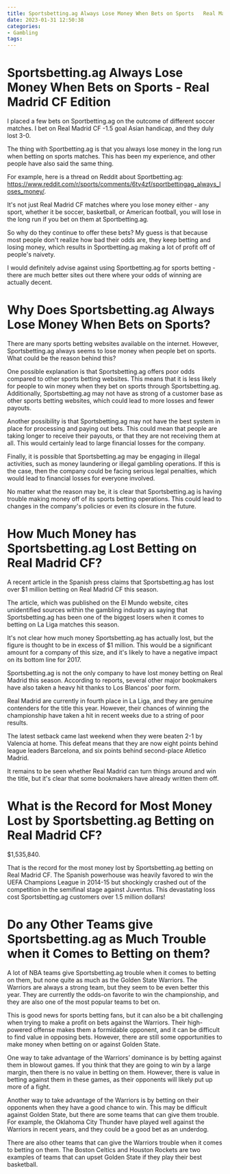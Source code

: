 ```yaml
---
title: Sportsbetting.ag Always Lose Money When Bets on Sports   Real Madrid CF Edition
date: 2023-01-31 12:50:38
categories:
- Gambling
tags:
---
```



#  Sportsbetting.ag Always Lose Money When Bets on Sports - Real Madrid CF Edition

I placed a few bets on Sportbetting.ag on the outcome of different soccer matches. I bet on Real Madrid CF -1.5 goal Asian handicap, and they duly lost 3-0.

The thing with Sportbetting.ag is that you always lose money in the long run when betting on sports matches. This has been my experience, and other people have also said the same thing.

For example, here is a thread on Reddit about Sportbetting.ag: https://www.reddit.com/r/sports/comments/6tv4zf/sportbettingag_always_loses_money/.

It's not just Real Madrid CF matches where you lose money either - any sport, whether it be soccer, basketball, or American football, you will lose in the long run if you bet on them at Sportbetting.ag.

So why do they continue to offer these bets? My guess is that because most people don't realize how bad their odds are, they keep betting and losing money, which results in Sportbetting.ag making a lot of profit off of people's naivety.

I would definitely advise against using Sportbetting.ag for sports betting - there are much better sites out there where your odds of winning are actually decent.

#  Why Does Sportsbetting.ag Always Lose Money When Bets on Sports?

There are many sports betting websites available on the internet. However, Sportsbetting.ag always seems to lose money when people bet on sports. What could be the reason behind this?

One possible explanation is that Sportsbetting.ag offers poor odds compared to other sports betting websites. This means that it is less likely for people to win money when they bet on sports through Sportsbetting.ag. Additionally, Sportsbetting.ag may not have as strong of a customer base as other sports betting websites, which could lead to more losses and fewer payouts.

Another possibility is that Sportsbetting.ag may not have the best system in place for processing and paying out bets. This could mean that people are taking longer to receive their payouts, or that they are not receiving them at all. This would certainly lead to large financial losses for the company.

Finally, it is possible that Sportsbetting.ag may be engaging in illegal activities, such as money laundering or illegal gambling operations. If this is the case, then the company could be facing serious legal penalties, which would lead to financial losses for everyone involved.

No matter what the reason may be, it is clear that Sportsbetting.ag is having trouble making money off of its sports betting operations. This could lead to changes in the company's policies or even its closure in the future.

#  How Much Money has Sportsbetting.ag Lost Betting on Real Madrid CF?

A recent article in the Spanish press claims that Sportsbetting.ag has lost over $1 million betting on Real Madrid CF this season.

The article, which was published on the El Mundo website, cites unidentified sources within the gambling industry as saying that Sportsbetting.ag has been one of the biggest losers when it comes to betting on La Liga matches this season.

It's not clear how much money Sportsbetting.ag has actually lost, but the figure is thought to be in excess of $1 million. This would be a significant amount for a company of this size, and it's likely to have a negative impact on its bottom line for 2017.

Sportsbetting.ag is not the only company to have lost money betting on Real Madrid this season. According to reports, several other major bookmakers have also taken a heavy hit thanks to Los Blancos' poor form.

Real Madrid are currently in fourth place in La Liga, and they are genuine contenders for the title this year. However, their chances of winning the championship have taken a hit in recent weeks due to a string of poor results.

The latest setback came last weekend when they were beaten 2-1 by Valencia at home. This defeat means that they are now eight points behind league leaders Barcelona, and six points behind second-place Atletico Madrid.

It remains to be seen whether Real Madrid can turn things around and win the title, but it's clear that some bookmakers have already written them off.

#  What is the Record for Most Money Lost by Sportsbetting.ag Betting on Real Madrid CF?

$1,535,840.

That is the record for the most money lost by Sportsbetting.ag betting on Real Madrid CF. The Spanish powerhouse was heavily favored to win the UEFA Champions League in 2014-15 but shockingly crashed out of the competition in the semifinal stage against Juventus. This devastating loss cost Sportsbetting.ag customers over 1.5 million dollars!

#  Do any Other Teams give Sportsbetting.ag as Much Trouble when it Comes to Betting on them?

A lot of NBA teams give Sportsbetting.ag trouble when it comes to betting on them, but none quite as much as the Golden State Warriors. The Warriors are always a strong team, but they seem to be even better this year. They are currently the odds-on favorite to win the championship, and they are also one of the most popular teams to bet on.

This is good news for sports betting fans, but it can also be a bit challenging when trying to make a profit on bets against the Warriors. Their high-powered offense makes them a formidable opponent, and it can be difficult to find value in opposing bets. However, there are still some opportunities to make money when betting on or against Golden State.

One way to take advantage of the Warriors’ dominance is by betting against them in blowout games. If you think that they are going to win by a large margin, then there is no value in betting on them. However, there is value in betting against them in these games, as their opponents will likely put up more of a fight.

Another way to take advantage of the Warriors is by betting on their opponents when they have a good chance to win. This may be difficult against Golden State, but there are some teams that can give them trouble. For example, the Oklahoma City Thunder have played well against the Warriors in recent years, and they could be a good bet as an underdog.

There are also other teams that can give the Warriors trouble when it comes to betting on them. The Boston Celtics and Houston Rockets are two examples of teams that can upset Golden State if they play their best basketball.